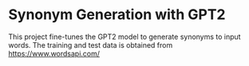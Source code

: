 # Synonym Generation with GPT2

This project fine-tunes the GPT2 model to generate synonyms to input words. The training and test data is obtained from https://www.wordsapi.com/
